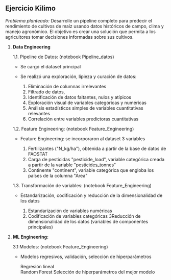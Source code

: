 ## **Ejercicio Kilimo**

*Problema planteado:* Desarrolle un pipeline completo para predecir el rendimiento de cultivos de maíz usando datos históricos de campo, clima y manejo agronómico.
El objetivo es crear una solución que permita a los agricultores tomar decisiones informadas sobre sus cultivos.


1. **Data Engineering**

   1.1. Pipeline de Datos: (notebook Pipeline_datos)

   - Se cargó el dataset principal

   - Se realizó una exploración, lipieza y curación de datos:
   
       1) Eliminación de columnas irrelevantes
       2) Filtrado de datos, 
       3) Identificación de datos faltantes, nulos y atípicos
       4) Exploración visual de variables categóricas y numéricas 
       5) Análisis estadísticos simples de variables cuantitativas relevantes
       6) Correlación entre variables predictoras cuantitativas 
      
   1.2. Feature Engineering: (notebook Feature_Engineering)     
      
   - Feature Engineering: se incorporaron al dataset 3 variables 
   
       1) Fertilizantes ("N_kg/ha"), obtenida a partir de la base de datos de FAOSTAT
       2) Carga de pesticidas "pesticide_load", variable categórica creada a partir de la variable "pesticides_tonnes"
       3) Continente "continent", variable categórica que engloba los países de la columna "Area"
      
   1.3. Transformación de variables: (notebook Feature_Engineering)
   
   - Estandarización, codificación y reducción de la dimensionalidad de los datos
  
       1) Estandarización de variables numéricas
       2) Codificación de variables categóricas 
       3Reducción de dimensionalidad de los datos (variables de componentes principales)
      
      
      
3. **ML Engineering:**

   3.1 Modelos: (notebook Feature_Engineering) 
   
   - Modelos regresivos, validación, selección de hiperparámetros
   
       Regresión lineal  
       Random Forest 
       Selección de hiperparámetros del mejor modelo


      
      
      
      
      
      

      
      
      

